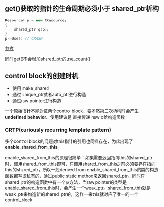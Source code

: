## get()获取的指针的生命周期必须小于 shared_ptr析构

```c++
Resource* p = new CResource;  
{  
    shared_ptr q(p);  
}  
p->Use() // CRASH   
```

[参考](https://www.jianshu.com/p/f1925247c14f?from=timeline&isappinstalled=0)

同时get()不会增加shared_ptr的use_count()

## control block的创建时机

- 使用 make_shared
- 通过 unique_ptr或者auto_ptr进行构造
- 通过raw pointer进行构造

一个原始指针不能对应两个control block，要不然第二次析构时会产生**undefined behavior**。使用建议是 直接传递 new o给构造函数

### CRTP(curiously recurring template pattern)

多个control block的问题对this指针的引用也同样存在，为此出现了**enable_shared_from_this**。

enable_shared_from_this的原理很简单：如果需要返回指向this的shared_ptr时，调用shared_from_this即可，在调用shared_from_this之前必须要存在指向this的shared_ptr，所以一般derived from enable_shared_from_this的类的构造函数都写成私有的，通过public static method来返回shared_ptr。同时在shared_ptr的构造函数中有一个友方法，当raw pointer的类型是enable_shared_from_this时，会产生一个weak_ptr。shared_from_this就是weak_ptr来构造新的shared_ptr的，这样一来this就对应了唯一的一个control_block